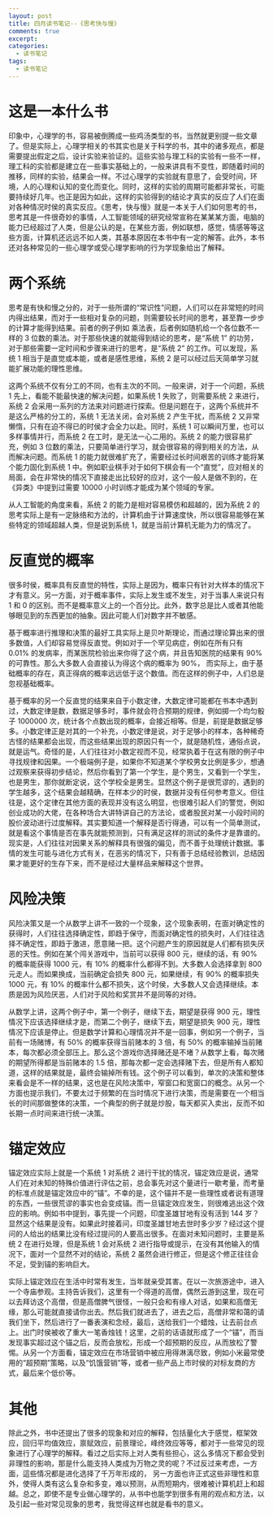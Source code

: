 ```yaml
---
layout: post
title: 四月读书笔记--《思考快与慢》
comments: true
excerpt: 
categories:
  - 读书笔记  
tags:
  - 读书笔记
---
```



# 这是一本什么书

印象中，心理学的书，容易被倒腾成一些鸡汤类型的书，当然就更别提一些文章了。但是实际上，心理学相关的书其实也是关于科学的书，其中的诸多观点，都是需要提出假定之后，设计实验来验证的。這些实验与理工科的实验有一些不一样，理工科的实验都是建立在一些事实基础上的，一般来讲具有不变性，即随着时间的推移，同样的实验，结果会一样。不过心理学的实验就有意思了，会受时间，环境，人的心理和认知的变化而变化。同时，这样的实验的周期可能都非常长，可能要持续好几年。也正是因为如此，这样的实验得到的结论才真实的反应了人们在面对各种情况时侯的真实反应。《思考，快与慢》就是一本关于人们如何思考的书，思考其是一件很奇妙的事情，人工智能领域的研究经常宣称在某某某方面，电脑的能力已经超过了人类，但是公认的是，在某些方面，例如联想，感觉，情感等等这些方面，计算机还远远不如人类，其基本原因在本书中有一定的解答。此外，本书还对各种常见的一些心理学或受心理学影响的行为学现象给出了解释。


# 两个系统

思考是有快和慢之分的，对于一些所谓的“常识性”问题，人们可以在非常短的时间内得出结果，而对于一些相对复杂的问题，则需要较长时间的思考，甚至靠一步步的计算才能得到结果。前者的例子例如 乘法表，后者例如随机给一个各位数不一样的 3 位数的乘法。对于那些快速的就能得到结论的思考，是“系统 1” 的功劳，对于那些需要一定时间和步骤来进行的思考，是“系统 2” 的工作。可以发现，系统 1 相当于是直觉或本能，或者是感性思维，系统 2 是可以经过后天简单学习就能扩展功能的理性思维。

这两个系统不仅有分工的不同，也有主次的不同。一般来讲，对于一个问题，系统 1 先上，看能不能最快速的解决问题，如果系统 1 失败了，则需要系统 2 来进行，系统 2 会采用一系列的方法来对问题进行探索。但是问题在于，这两个系统并不是这么严格的分工的，系统 1 无法关闭，会对系统 2 产生干扰，而系统 2 又非常懒惰，只有在迫不得已的时侯才会全力以赴。同时，系统 1 可以瞬间万里，也可以多样事情并行，而系统 2 在工时，是无法一心二用的。系统 2 的能力很容易扩充，例如 3 位数的乘法，只要简单进行学习，就会很容易的得到相关的方法，从而解决问题。而系统 1 的能力就很难扩充了，需要经过长时间艰苦的训练才能将某个能力固化到系统 1 中。例如职业棋手对于如何下棋会有一个“直觉”，应对相关的局面，会在非常快的情况下直接走出比较好的应对，这个一般人是做不到的，在《异类》中提到过需要 10000 小时训练才能成为某个领域的专家。

从人工智能的角度来看，系统 2 的能力是相对容易模仿和超越的，因为系统 2 的思考实际上是有一定脉络和方法的，计算机由于计算速度快，所以很容易能够在某些特定的领域超越人类，但是说到系统 1，就是当前计算机无能为力的情况了。


# 反直觉的概率

很多时侯，概率具有反直觉的特性，实际上是因为，概率只有针对大样本的情况下才有意义。另一方面，对于概率事件，实际上发生或不发生，对于当事人来说只有 1 和 0 的区别。而不是概率意义上的一个百分比。此外，数字总是比人或者其他能够眼见到的东西更加的抽象。因此可能人们对数字并不敏感。

基于概率进行推理和决策的最好工具实际上是贝叶斯理论，而通过理论算出来的很多数值，人们却容易觉得反直觉。例如对于一个罕见病症，例如在所有只有 0.01% 的发病率，而某医院检验出来你得了这个病，并且告知医院的结果有 90% 的可靠性。那么大多数人会直接认为得这个病的概率为 90%， 而实际上，由于基础概率的存在，真正得病的概率远远低于这个数值。而在这样的例子中，人们总是忽视基础概率。

基于概率的另一个反直觉的结果来自于小数定律，大数定律可能都在书本中遇到过，大数定律是数，数据足够多时，事件就会符合预期的规律，例如掷一个均匀骰子 1000000 次，统计各个点数出现的概率，会接近相等。但是，前提是数据足够多。小数定律正是对其的一个补充，小数定律是说，对于足够小的样本，各种稀奇古怪的结果都会出现，而这些结果出现的原因只有一个，就是随机性，通俗点说，就是运气。奇怪的是，人们往往对小数定视而不见，经常执着于在这有限的例子中寻找规律和因果。一个极端例子是，如果你不知道某个学校男女比例是多少，想通过观察来获得初步结论，然后你看到了第一个学生，是个男生，又看到一个学生，也是男生，那你就断定说，这个学校全是男生。显然这个例子是很荒谬的，遇到的学生越多，这个结果会越精确，在样本少的时侯，数据并没有任何参考意义。但往往是，这个定律在其他方面的表现并没有这么明显，也很难引起人们的警觉，例如创业成功的大佬，在各种场合大讲特讲自己的方法论，或者股民对某一小段时间的股价波动进行过度解释。其实要知道一个解释是否行得通，可以有一个简单测试，就是看这个事情是否在事先就能预测到，只有满足这样的测试的条件才是靠谱的。现实是，人们往往对因果关系的解释具有很强的偏见，而不善于处理统计数据。事情的发生可能与进化方式有关，在恶劣的情况下，只有善于总结经验教训，总结因果才能更好的生存下来，而不是经过大量样品来解释这个世界。


# 风险决策

风险决策又是一个从数学上讲不一致的一个现象，这个现象表明，在面对确定性的获得时，人们往往选择确定性，即趋于保守，而面对确定性的损失时，人们往往选择不确定性，即趋于激进，愿意赌一把。这个问题产生的原因就是人们都有损失厌恶的天性。例如在某个闯关游戏中，当前可以获得 800 元，继续的话，有 90% 的概率能获得 1000 元，有 10% 的概率什么都得不到。大多数人会选择拿到 800 元走人。而如果换成，当前确定会损失 800 元，如果继续，有 90% 的概率损失 1000 元，有 10% 的概率什么都不损失，这个时侯，大多数人又会选择继续。本质是因为风险厌恶，人们对于风险和奖赏并不是同等的对待。

从数学上讲，这两个例子中，第一个例子，继续下去，期望是获得 900 元，理性情况下应该选择继续才是，而第二个例子，继续下去，期望是损失 900 元，理性情况下应该是停止。但是数学计算和心理情况并不是一回事，例如另一个例子，当前有一场赌博，有 50% 的概率获得当前赌本的 3 倍，有 50% 的概率输掉当前赌本，每次都必须全部压上。那么这个游戏你选择赌还是不堵？从数学上看，每次赌的期望所得都是当前赌本的 1.5 倍，那每次都一定会选择赌下去，但是所有人都知道，这样的结果就是，最终会输掉所有钱。这个例子可以看到，单次的决策和整体来看会是不一样的结果，这也是在风险决策中，窄窗口和宽窗口的概念。从另一个方面也提示我们，不要太过于频繁的在当时情况下进行决策，而是需要在一个相当长的时间那做整体的决策，一个典型的例子就是炒股，每天都买入卖出，反而不如长期一点时间来进行统一决策。


# 锚定效应

锚定效应实际上就是一个系统 1 对系统 2 进行干扰的情况，锚定效应是说，通常人们在对未知的特殊价值进行评估之前，总会事先对这个量进行一歇考量，而考量的标准点就是锚定效应中的“锚”。不幸的是，这个锚并不是一些理性或者说有道理的东西，一些很荒谬的事实也会变成锚。而一旦锚定效应发生，则很难逃出这个效应的影响。例如书中提到，事先提一个问题，印度圣雄甘地有没有活到 144 岁？显然这个结果是没有。如果此时接着问，印度圣雄甘地去世时多少岁？经过这个提问的人给出的结果比没有经过提问的人要高出很多。在面对未知问题时，主要是系统 2 在进行处理，但是系统 1 会对系统 2 进行指导或提示，在没有其他输入的情况下，面对一个显然不对的结论，系统 2 虽然会进行修正，但是这个修正往往会不足，受到锚的影响巨大。

实际上锚定效应在生活中时常有发生，当年就亲受其害。在以一次旅游途中，进入一个寺庙参观。主持告诉我们，这里有一个得道的高僧，偶然云游到这里，现在可以去拜访这个高僧，但是高僧脾气很怪，一般只会和有缘人对话，如果和高僧无缘，那么可能就直接请你出去。然后我们就进去了，进去之后，高僧非常和蔼的请我们坐下，然后进行了一番表演和念经，最后，送给我们一个蜡烛，让去前台点上。出门时侯被收了重大一笔香烛钱！这里，之前的话语就形成了一个“锚”，而当发现事实超过这个锚之后，反而会放松，形成一个超预期的反应，从而放松了警惕。从另一个方面看，锚定效应在市场营销中被应用得淋漓尽致，例如小米最常使用的“超预期”策略，以及“饥饿营销”等，或者一些产品上市时侯的对标友商的方式，最后来个低价等。


# 其他

除此之外，书中还提出了很多的现象和对应的解释，包括量化大于感觉，框架效应，回归平均值效应，禀赋效应，前景理论，峰终效应等等，都对于一些常见的现象进行了心理学的解释。看过之后实际上对人类有些担心，这么多情况下都会受到非理性的影响，那是什么能支持人类成为万物之灵的呢？不过反过来考虑，一方面，這些情况都是进化选择了千万年形成的， 另一方面也许正式这些非理性和意外，使得人类有这么复杂和多变，难以预测，从而短期内，很难被计算机赶上和超越。总之，即使不是专业做心理学的，从书中也能学到很多有用的观点和方法，以及引起一些对常见现象的思考，我觉得这样也就是看书的意义。
